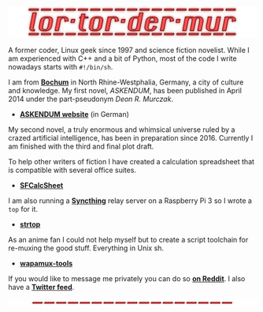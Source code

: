 ![](logos/lortordermur-logo.png)

A former coder, Linux geek since 1997 and science fiction novelist. While I am experienced with C++ and a bit of Python, most of the code I write nowadays starts with `#!/bin/sh`.

I am from **[Bochum](https://en.wikipedia.org/wiki/Bochum)** in North Rhine-Westphalia, Germany, a city of culture and knowledge. My first novel, *ASKENDUM*, has been published in April 2014 under the part-pseudonym *Deon R. Murczak*.

* **[ASKENDUM website](http://askendum.com)** (in German)

My second novel, a truly enormous and whimsical universe ruled by a crazed artificial intelligence, has been in preparation since 2016. Currently I am finished with the third and final plot draft.

To help other writers of fiction I have created a calculation spreadsheet that is compatible with several office suites.

* **[SFCalcSheet](https://github.com/lortordermur/sfcalcsheet)**

I am also running a **[Syncthing](https://github.com/syncthing/syncthing)** relay server on a Raspberry Pi 3 so I wrote a `top` for it.

* **[strtop](https://github.com/lortordermur/strtop)**

As an anime fan I could not help myself but to create a script toolchain for re-muxing the good stuff. Everything in Unix sh.

* **[wapamux-tools](https://github.com/lortordermur/wapamux-tools)**

If you would like to message me privately you can do so **[on Reddit](https://www.reddit.com/user/lortordermur)**. I also have a **[Twitter feed](https://twitter.com/lortordermur)**.

![](logos/lortordermur-logo-line.png)
